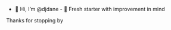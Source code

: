 - 👋 Hi, I’m @djdane - 👀 Fresh starter with improvement in mind 

Thanks for stopping by

<!---
djdane/djdane is a ✨ special ✨ repository because its `README.md` (this file) appears on your GitHub profile.
You can click the Preview link to take a look at your changes.
--->

